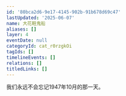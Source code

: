 ```yaml
---
id: '80bca2d6-9e17-4145-902b-91b678d69c47'
lastUpdated: '2025-06-07'
name: 大花鞋鬼船
aliases: []
layer: 4
eventDate: null
categoryId: cat_r0rzgkOi
tagIds: []
timelineEvents: []
relations: []
titledLinks: []
---
```

我们永远不会忘记1947年10月的那一天。
